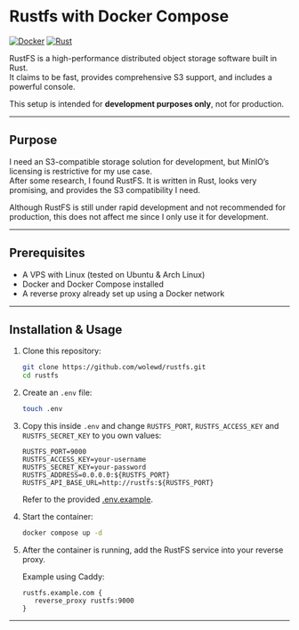 # Rustfs with Docker Compose

[![Docker](https://img.shields.io/badge/Docker-✔-2496ED?logo=docker&logoColor=white)](https://www.docker.com/) [![Rust](https://img.shields.io/badge/RustFS-Rust-888888?logo=rust&logoColor=white)](https://github.com/rustfs/rustfs)

RustFS is a high-performance distributed object storage software built in Rust.  
It claims to be fast, provides comprehensive S3 support, and includes a powerful console.  

This setup is intended for **development purposes only**, not for production.

---
## Purpose

I need an S3-compatible storage solution for development, but MinIO’s licensing is restrictive for my use case.  
After some research, I found RustFS. It is written in Rust, looks very promising, and provides the S3 compatibility I need.  

Although RustFS is still under rapid development and not recommended for production, this does not affect me since I only use it for development.  

---

## Prerequisites

- A VPS with Linux (tested on Ubuntu & Arch Linux)  
- Docker and Docker Compose installed  
- A reverse proxy already set up using a Docker network 
---

## Installation & Usage

1. Clone this repository:
   ```bash
   git clone https://github.com/wolewd/rustfs.git
   cd rustfs
   ```

2. Create an `.env` file:
   ```bash
   touch .env
   ```

3. Copy this inside `.env` and change `RUSTFS_PORT`, `RUSTFS_ACCESS_KEY` and `RUSTFS_SECRET_KEY` to you own values:
   ```env
   RUSTFS_PORT=9000
   RUSTFS_ACCESS_KEY=your-username
   RUSTFS_SECRET_KEY=your-password
   RUSTFS_ADDRESS=0.0.0.0:${RUSTFS_PORT}
   RUSTFS_API_BASE_URL=http://rustfs:${RUSTFS_PORT}
   ```
   Refer to the provided [.env.example](https://github.com/wolewd/rustfs/blob/main/.env.example).

4. Start the container:
   ```bash
   docker compose up -d
   ```

5. After the container is running, add the RustFS service into your reverse proxy.
   
   Example using Caddy:
   ```caddy
   rustfs.example.com {
      reverse_proxy rustfs:9000
   }
   ``` 
---
